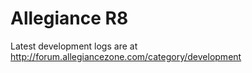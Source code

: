 Allegiance R8
==========
Latest development logs are at http://forum.allegiancezone.com/category/development
